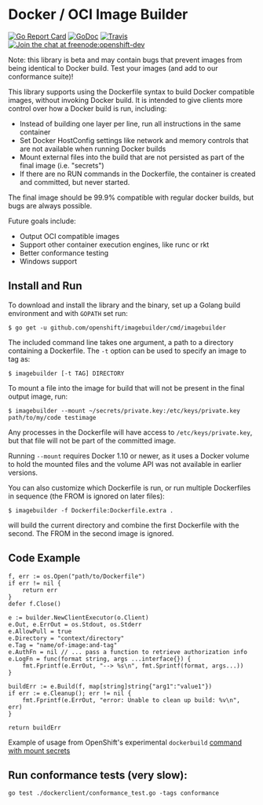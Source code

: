 Docker / OCI Image Builder
==========================

[![Go Report Card](https://goreportcard.com/badge/github.com/openshift/imagebuilder)](https://goreportcard.com/report/github.com/openshift/imagebuilder)
[![GoDoc](https://godoc.org/github.com/openshift/imagebuilder?status.png)](https://godoc.org/github.com/openshift/imagebuilder)
[![Travis](https://travis-ci.org/openshift/imagebuilder.svg?branch=master)](https://travis-ci.org/openshift/imagebuilder)
[![Join the chat at freenode:openshift-dev](https://img.shields.io/badge/irc-freenode%3A%20%23openshift--dev-blue.svg)](http://webchat.freenode.net/?channels=%23openshift-dev)

Note: this library is beta and may contain bugs that prevent images from being identical to Docker build.  Test your images (and add to our conformance suite)!

This library supports using the Dockerfile syntax to build Docker
compatible images, without invoking Docker build. It is intended to give
clients more control over how a Docker build is run, including:

* Instead of building one layer per line, run all instructions in the
  same container
* Set Docker HostConfig settings like network and memory controls that
  are not available when running Docker builds
* Mount external files into the build that are not persisted as part of
  the final image (i.e. "secrets")
* If there are no RUN commands in the Dockerfile, the container is created
  and committed, but never started.

The final image should be 99.9% compatible with regular docker builds,
but bugs are always possible.

Future goals include:

* Output OCI compatible images
* Support other container execution engines, like runc or rkt
* Better conformance testing
* Windows support

## Install and Run

To download and install the library and the binary, set up a Golang build environment and with `GOPATH` set run:

```
$ go get -u github.com/openshift/imagebuilder/cmd/imagebuilder
```

The included command line takes one argument, a path to a directory containing a Dockerfile. The `-t` option
can be used to specify an image to tag as:

```
$ imagebuilder [-t TAG] DIRECTORY
```

To mount a file into the image for build that will not be present in the final output image, run:

```
$ imagebuilder --mount ~/secrets/private.key:/etc/keys/private.key path/to/my/code testimage
```

Any processes in the Dockerfile will have access to `/etc/keys/private.key`, but that file will not be part of the committed image.

Running `--mount` requires Docker 1.10 or newer, as it uses a Docker volume to hold the mounted files and the volume API was not
available in earlier versions.

You can also customize which Dockerfile is run, or run multiple Dockerfiles in sequence (the FROM is ignored on
later files):

```
$ imagebuilder -f Dockerfile:Dockerfile.extra .
```

will build the current directory and combine the first Dockerfile with the second. The FROM in the second image
is ignored.


## Code Example

```
f, err := os.Open("path/to/Dockerfile")
if err != nil {
	return err
}
defer f.Close()

e := builder.NewClientExecutor(o.Client)
e.Out, e.ErrOut = os.Stdout, os.Stderr
e.AllowPull = true
e.Directory = "context/directory"
e.Tag = "name/of-image:and-tag"
e.AuthFn = nil // ... pass a function to retrieve authorization info
e.LogFn = func(format string, args ...interface{}) {
	fmt.Fprintf(e.ErrOut, "--> %s\n", fmt.Sprintf(format, args...))
}

buildErr := e.Build(f, map[string]string{"arg1":"value1"})
if err := e.Cleanup(); err != nil {
	fmt.Fprintf(e.ErrOut, "error: Unable to clean up build: %v\n", err)
}

return buildErr
```

Example of usage from OpenShift's experimental `dockerbuild` [command with mount secrets](https://github.com/openshift/origin/blob/26c9e032ff42f613fe10649cd7c5fa1b4c33501b/pkg/cmd/cli/cmd/dockerbuild/dockerbuild.go)

## Run conformance tests (very slow):

```
go test ./dockerclient/conformance_test.go -tags conformance
```
